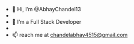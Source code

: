 - 👋 Hi, I’m @AbhayChandel13
-  
- 👀 I’m a Full Stack Developer
- 
- 📫  reach me at chandelabhay4515@gmail.com

<!---
AbhayChandel13/AbhayChandel13 is a ✨ special ✨ repository because its `README.md` (this file) appears on your GitHub profile.
You can click the Preview link to take a look at your changes .
--->

